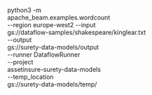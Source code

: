 python3 -m \
    apache_beam.examples.wordcount \
    --region europe-west2 --input \
    gs://dataflow-samples/shakespeare/kinglear.txt \
    --output \
    gs://surety-data-models/output \
    --runner DataflowRunner \
    --project \
    assetinsure-surety-data-models \
    --temp_location \
    gs://surety-data-models/temp/
